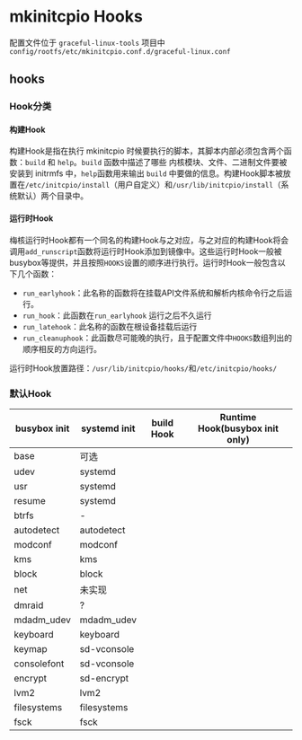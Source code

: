 # mkinitcpio Hooks

配置文件位于 `graceful-linux-tools` 项目中 `config/rootfs/etc/mkinitcpio.conf.d/graceful-linux.conf`


## hooks

### Hook分类
#### 构建Hook

构建Hook是指在执行 mkinitcpio 时候要执行的脚本，其脚本内部必须包含两个函数：`build` 和 `help`。`build` 函数中描述了哪些 内核模块、文件、二进制文件要被安装到 initrmfs 中，`help`函数用来输出 `build` 中要做的信息。构建Hook脚本被放置在`/etc/initcpio/install`（用户自定义）和`/usr/lib/initcpio/install`（系统默认）两个目录中。

#### 运行时Hook

梅核运行时Hook都有一个同名的构建Hook与之对应，与之对应的构建Hook将会调用`add_runscript`函数将运行时Hook添加到镜像中。这些运行时Hook一般被busybox等提供，并且按照`HOOKS`设置的顺序进行执行。运行时Hook一般包含以下几个函数：
- `run_earlyhook`：此名称的函数将在挂载API文件系统和解析内核命令行之后运行。
- `run_hook`：此函数在`run_earlyhook` 运行之后不久运行
- `run_latehook`：此名称的函数在根设备挂载后运行
- `run_cleanuphook`：此函数尽可能晚的执行，且于配置文件中`HOOKS`数组列出的顺序相反的方向运行。

运行时Hook放置路径：`/usr/lib/initcpio/hooks/`和`/etc/initcpio/hooks/`

### 默认Hook

|busybox init|systemd init|build Hook|Runtime Hook(busybox init only)|
|----|----|----|----|
|base|可选|||
|udev|systemd|||
|usr|systemd|||
|resume|systemd|||
|btrfs|-|||
|autodetect|autodetect|||
|modconf|modconf|||
|kms|kms|||
|block|block|||
|net|未实现|||
|dmraid|?|||
|mdadm_udev|mdadm_udev|||
|keyboard|keyboard|||
|keymap|sd-vconsole|||
|consolefont|sd-vconsole|||
|encrypt|sd-encrypt|||
|lvm2|lvm2|||
|filesystems|filesystems|||
|fsck|fsck|||

